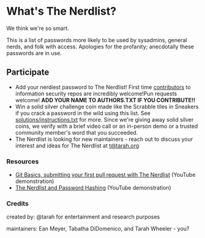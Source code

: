 # What's The Nerdlist?
We think we're so smart.

This is a list of passwords more likely to be used by sysadmins, general nerds, and folk with access. Apologies for the profanity; anecdotally these passwords are in use.

## Participate
- Add your nerdiest password to The Nerdlist! First time [contributors](contributing.md) to information security repos are incredibly welcome!Pun requests welcome!
**ADD YOUR NAME TO AUTHORS.TXT IF YOU CONTRIBUTE!!**
- Win a solid silver challenge coin made like the Scrabble tiles in Sneakers if you crack a password in the wild using this list. See [solutions/instructions.txt](solutions/instructions.txt) for more. Since we're giving away solid silver coins, we verify with a brief video call or an in-person demo or a trusted community member's word that you succeeded.
- The Nerdlist is looking for new maintainers - reach out to discuss your interest and ideas for The Nerdlist at t@tarah.org 

### Resources
- [Git Basics, submitting your first pull request with The Nerdlist](https://www.youtube.com/watch?v=wVmJY2wI3nI&ab_channel=BsidesOrlYoutube)  (YouTube demonstration)
- [The Nerdlist and Password Hashing](https://www.youtube.com/watch?v=BM2TdcdEJdw&ab_channel=BsidesOrlYoutube) (YouTube demonstration)

### Credits
created by: @tarah for entertainment and research purposes

maintainers: Ean Meyer, Tabatha DiDomenico, and Tarah Wheeler - you?



